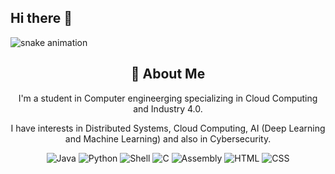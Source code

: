 ## Hi there 👋

![snake animation](https://github.com/MiKee-1/MiKee-1/blob/output/github-contribution-grid-snake2.svg)


<div align="center">
    <h2>🚀 About Me</h2>
    <p>I'm a student in Computer engineerging specializing in Cloud Computing and Industry 4.0.</p>
    <p>I have interests in Distributed Systems, Cloud Computing, AI (Deep Learning and Machine Learning) and also in Cybersecurity.</p>
</div>


<div align="center">
    <img src="https://img.shields.io/badge/Java-007396?style=for-the-badge&logo=java&logoColor=white" alt="Java" />
    <img src="https://img.shields.io/badge/Python-3776AB?style=for-the-badge&logo=python&logoColor=white" alt="Python" />
    <img src="https://img.shields.io/badge/Shell-4EAA25?style=for-the-badge&logo=gnu-bash&logoColor=white" alt="Shell" />
    <img src="https://img.shields.io/badge/C-00599C?style=for-the-badge&logo=c&logoColor=white" alt="C" />
    <img src="https://img.shields.io/badge/Assembly-6E4C13?style=for-the-badge&logo=gnuassembly&logoColor=white" alt="Assembly" />
    <img src="https://img.shields.io/badge/HTML5-E34F26?style=for-the-badge&logo=html5&logoColor=white" alt="HTML" />
    <img src="https://img.shields.io/badge/CSS3-1572B6?style=for-the-badge&logo=css3&logoColor=white" alt="CSS" />
</div>

